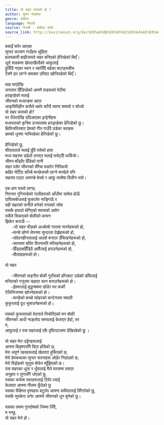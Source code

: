```yaml
---
title: यो सहर कसको हो ?
author: सुमन पोखरेल
genre: कविता
language: नेपाली
source: नेपाली - कविता कोश
source_link: http://kavitakosh.org/kk/%E0%A4%B8%E0%A5%81%E0%A4%AE%E0%A4%A8_%E0%A4%AA%E0%A5%8B%E0%A4%96%E0%A4%B0%E0%A5%87%E0%A4%B2
---
```


बसाइँ सरेर आएका  
सुन्दर कञ्चन गाउँहरू थुप्रिएर  
प्रलयकारी बाढीजस्तो सहर बनिएको हेरिरहेको थिएँ।  
धूले सडकमा खेल्दाखैल्दैको आफूलाई  
हुर्किँदै गएका भवन र च्यातिँदै बढेका बाटाहरूबीच  
टेक्नै डर लाग्ने समयमा उभिएर खोजिरहेको थिएँ।  
   
थाह पाएदेखि  
लगातार हिँडिरहेको आफ्नै सडकको पेटीमा  
हराइरहेको मलाई  
जीवनको मध्यान्हमा आएर  
आकृतिविहीन कसैले थर्थर काँप्दै च्याप्प समायो र सोध्यो  
यो सहर कसको हो?  
पर पँधेरादेखि उठिआएका इन्द्रेनीहरू  
मध्यरातको कृत्रिम उज्यालामा हराइरहेका हेरिरहेको छु।  
क्षितिजतिरबाट प्रेमको गीत गाउँदै उडेका चराहरू  
भ्रमको धूनमा नाचिरहेका हेरिरहेको छु।  
   
हेरिरहेको छु,  
शीतलताले मलाई छुँदै पसेको हावा  
मध्य सहरमा डढेलो लगाएर मलाई घचेट्दैो फर्कियो।  
जीवन बाँड्दैर हिँडेको पानी  
सहर पसेर जीवनको बँगैचा मडारेर निस्कियो  
बाहिर भेटिँदा साँच्चै मान्छेजस्तै लाग्ने मान्छेले पनि  
सहरमा एउटा अमान्छे बेच्यो र आफू त्यसैमा विलीन भयो।  
   
एक क्षण यस्तो लाग्छ,  
निरन्तर गुन्जिरहेको गालीहरूको आँधीमा सामेल होऊँ  
दायित्वबोधलाई फुकालेर नाङ्गिऊँ र  
यही सहरको पानीले बनेको रगतको जोश  
यसकै हावाले थेगिएको श्वासको आवेग  
यसैले सिकाएको बोलीको कम्पन  
झिकेर कराऊँ --  
      -यो सहर भीडको अधबेस्रो नारामा नाच्नेहरूको हो,  
     -मान्छे छोप्ने लेपनमा सुन्दरता देख्नेहरूको हो,  
     -संवेदनहीनतालाई आदर्श बनाएर उँघिरहनेहरूको हो,  
     -सपनामा बाँचेर विपनाभरि मरिरहनेहरूको हो,  
     -हिँड्दाबहिँड्दैि आफैँलाई हराउनेहरूको हो,  
     -बौलाहाहरूको हो।  
   
यो सहर  
   
     -जीवनको सङ्गीत बोकी गुराँसको हाँगाबाट उडेको डाँफेलाई  
मन्दिरको गजुरमा चढाएर काग बनाउनेहरूको हो।  
     -ईश्वरलाई बृद्धाश्रममा छोडेर घर फर्की  
टेलिभिजनमा खोज्नेहरूको हो।  
     -मान्छेको बच्चो फोहरको कन्टेनरमा फ्याली  
कुकुरलाई दूध चुसाउनेहरूको हो।  
   
यसको कुरूपताको वेदनाले निचोरिएको मन बोकी  
जीवनको आधी नाङ्लोद समयलाई केलाएर हेर्दा, तर  
म,  
आफूलाई र यस सहरलाई एकै दृष्टिपटलमा देखिरहेको छु ।  
   
यो सहर मेरा उद्वेगहरूलाई  
आफ्ना बितृष्णासँगै पिएर हाँसेको छ,  
मेरा अपूर्ण रहरहरूलाई खेलाएर हुर्किएको छ,  
मेरो प्रेमकथाका सुन्दर सपनाहरू ओढेर निदाएको छ,  
मेरो विद्रोहको जुलुस बोकेर ब्यूँझिएको छ।  
यस सहरका धूला र धूँवालाई मैले घरसम्म ल्याएर  
अनुहार र लुगासँगै धोएको छु,  
यसका कर्कश स्वरहरूलाई टिपेर ल्याई  
केलाएर आफ्ना गीतमा कुँदेको छु  
यसका विक्षिप्त दृश्यहरू बटुलेर आफ्ना कवितालाई सिँगारेको छु,  
यसकै सुस्केरा उनेर आफ्नो जीवनको धुन बुनेको छु।  
   
यसका तमाम गुणदोषको जिम्मा लिँदै,  
म भन्छु,  
यो सहर मेरो हो।
